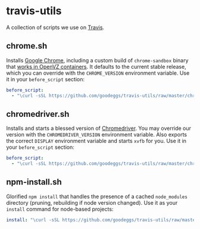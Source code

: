 # travis-utils

A collection of scripts we use on [Travis](https://travis-ci.org).

## chrome.sh

Installs [Google Chrome](https://www.google.com/chrome/), including a custom build of `chrome-sandbox` binary that [works in OpenVZ containers](https://code.google.com/p/chromium/issues/detail?id=412698).  It defaults to the current stable release, which you can override with the `CHROME_VERSION` environment variable.  Use it in your `before_script` section:

```yaml
before_script:
  - "\curl -sSL https://github.com/goodeggs/travis-utils/raw/master/chrome.sh | sh"
```

## chromedriver.sh

Installs and starts a blessed version of [Chromedriver](https://code.google.com/p/selenium/wiki/ChromeDriver).  You may override our version with the `CHROMEDRIVER_VERSION` environment variable.  Also exports the correct `DISPLAY` environment variable and starts `xvfb` for you.  Use it in your `before_script` section:

```yaml
before_script:
  - "\curl -sSL https://github.com/goodeggs/travis-utils/raw/master/chromedriver.sh | sh"
```

## npm-install.sh

Glorified `npm install` that handles the presence of a cached `node_modules` directory (pruning, rebuilding if node version changed).  Use it as your `install` command for node-based projects:

```yaml
install: "\curl -sSL https://github.com/goodeggs/travis-utils/raw/master/npm-install.sh | sh"
```

